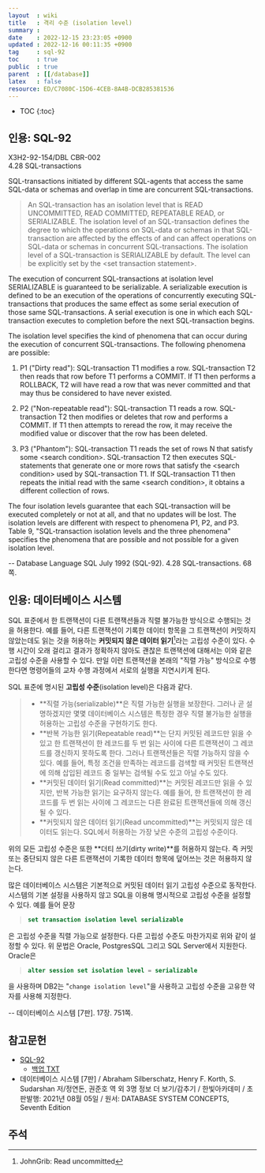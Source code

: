 ```yaml
---
layout  : wiki
title   : 격리 수준 (isolation level)
summary : 
date    : 2022-12-15 23:23:05 +0900
updated : 2022-12-16 00:11:35 +0900
tag     : sql-92
toc     : true
public  : true
parent  : [[/database]]
latex   : false
resource: ED/C7080C-15D6-4CEB-8A4B-DCB285381536
---
```

* TOC
{:toc}

## 인용: SQL-92

>
X3H2-92-154/DBL CBR-002  
4.28 SQL-transactions
>
SQL-transactions initiated by different SQL-agents that access the same SQL-data or schemas and overlap in time are concurrent SQL-transactions.
>
> An SQL-transaction has an isolation level that is READ UNCOMMITTED, READ COMMITTED, REPEATABLE READ, or SERIALIZABLE. The isolation level of an SQL-transaction defines the degree to which the operations on SQL-data or schemas in that SQL-transaction are affected by the effects of and can affect operations on SQL-data or schemas in concurrent SQL-transactions. The isolation level of a SQL-transaction is SERIALIZABLE by default. The level can be explicitly set by the \<set transaction statement>.
>
The execution of concurrent SQL-transactions at isolation level
SERIALIZABLE is guaranteed to be serializable. A serializable execution is defined to be an execution of the operations of concurrently executing SQL-transactions that produces the same effect as some serial execution of those same SQL-transactions. A serial execution is one in which each SQL-transaction executes to completion before the next SQL-transaction begins.
>
The isolation level specifies the kind of phenomena that can occur during the execution of concurrent SQL-transactions. The following phenomena are possible:
>
1) P1 ("Dirty read"): SQL-transaction T1 modifies a row. SQL-transaction T2 then reads that row before T1 performs a COMMIT. If T1 then performs a ROLLBACK, T2 will have read a row that was never committed and that may thus be considered to have never existed.
>
2) P2 ("Non-repeatable read"): SQL-transaction T1 reads a row. SQL-transaction T2 then modifies or deletes that row and performs a COMMIT. If T1 then attempts to reread the row, it may receive the modified value or discover that the row has been deleted.
>
3) P3 ("Phantom"): SQL-transaction T1 reads the set of rows N that satisfy some \<search condition>. SQL-transaction T2 then executes SQL-statements that generate one or more rows that satisfy the \<search condition> used by SQL-transaction T1. If SQL-transaction T1 then repeats the initial read with the same \<search condition>, it obtains a different collection of rows.
>
The four isolation levels guarantee that each SQL-transaction will be executed completely or not at all, and that no updates will be lost. The isolation levels are different with respect to phenomena P1, P2, and P3. Table 9, "SQL-transaction isolation levels and the three phenomena" specifies the phenomena that are possible and not possible for a given isolation level.
>
-- Database Language SQL July 1992 (SQL-92). 4.28 SQL-transactions. 68쪽.

## 인용: 데이터베이스 시스템

>
SQL 표준에서 한 트랜잭션이 다른 트랜잭션들과 직렬 불가능한 방식으로 수행되는 것을 허용한다.
예를 들어, 다른 트랜잭션이 기록한 데이터 항목을 그 트랜잭션이 커밋하지 않았는데도 읽는 것을 허용하는 **커밋되지 않은 데이터 읽기**[^johngrib-28527]라는 고립성 수준이 있다.
수행 시간이 오래 걸리고 결과가 정확하지 않아도 괜찮은 트랜잭션에 대해서는 이와 같은 고립성 수준을 사용할 수 있다.
만일 이런 트랜잭션을 본래의 "직렬 가능" 방식으로 수행한다면 명령어들의 교차 수행 과정에서 서로의 실행을 지연시키게 된다.
>
SQL 표준에 명시된 **고립성 수준**(isolation level)은 다음과 같다.
>
> - **직렬 가능(serializable)**은 직렬 가능한 실행을 보장한다. 그러나 곧 설명하겠지만 몇몇 데이터베이스 시스템은 특정한 경우 직렬 불가능한 실행을 허용하는 고립성 수준을 구현하기도 한다.
> - **반복 가능한 읽기(Repeatable read)**는 단지 커밋된 레코드만 읽을 수 있고 한 트랜잭션이 한 레코드를 두 번 읽는 사이에 다른 트랜잭션이 그 레코드를 갱신하지 못하도록 한다. 그러나 트랜잭션들은 직렬 가능하지 않을 수 있다. 예를 들어, 특정 조건을 만족하는 레코드를 검색할 때 커밋된 트랜잭션에 의해 삽입된 레코드 중 일부는 검색될 수도 있고 아닐 수도 있다.
> - **커밋된 데이터 읽기(Read committed)**는 커밋된 레코드만 읽을 수 있지만, 반복 가능한 읽기는 요구하지 않는다. 예를 들어, 한 트랜잭션이 한 레코드를 두 번 읽는 사이에 그 레코드는 다른 완료된 트랜잭션들에 의해 갱신될 수 있다.
> - **커밋되지 않은 데이터 읽기(Read uncommitted)**는 커밋되지 않은 데이터도 읽는다. SQL에서 허용하는 가장 낮은 수준의 고립성 수준이다.
>
위의 모든 고립성 수준은 또한 **더티 쓰기(dirty write)**를 허용하지 않는다.
즉 커밋 또는 중단되지 않은 다른 트랜잭션이 기록한 데이터 항목에 덮어쓰는 것은 허용하지 않는다.
>
많은 데이터베이스 시스템은 기본적으로 커밋된 데이터 읽기 고립성 수준으로 동작한다.
시스템의 기본 설정을 사용하지 않고 SQL을 이용해 명시적으로 고립성 수준을 설정할 수 있다. 예를 들어 문장
>
> ```sql
> set transaction isolation level serializable
> ```
>
은 고립성 수준을 직렬 가능으로 설정한다. 다른 고립성 수준도 마찬가지로 위와 같이 설정할 수 있다.
위 문법은 Oracle, PostgresSQL 그리고 SQL Server에서 지원한다. Oracle은
> ```sql
> alter session set isolation level = serializable
> ```
>
을 사용하며 DB2는 "`change isolation level`"을 사용하고 고립성 수준을 고유한 약자를 사용해 지정한다.
>
-- 데이터베이스 시스템 [7판]. 17장. 751쪽.


## 참고문헌

- [SQL-92]( http://www.contrib.andrew.cmu.edu/~shadow/sql/sql1992.txt )
    - [백업 TXT]( ./resource/ED/C7080C-15D6-4CEB-8A4B-DCB285381536/sql1992.txt )
- 데이터베이스 시스템 [7판] / Abraham Silberschatz, Henry F. Korth, S. Sudarshan 저/정연돈, 권준호 역 외 3명 정보 더 보기/감추기 / 한빛아카데미 / 초판발행: 2021년 08월 05일 / 원서: DATABASE SYSTEM CONCEPTS, Seventh Edition

## 주석

[^johngrib-28527]: JohnGrib: Read uncommitted

